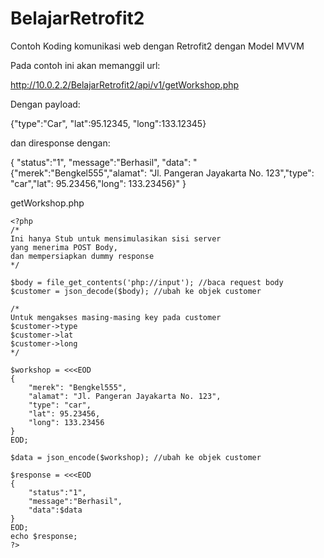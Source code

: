 # BelajarRetrofit2
Contoh Koding komunikasi web dengan Retrofit2 dengan Model MVVM

Pada contoh ini akan memanggil url:

http://10.0.2.2/BelajarRetrofit2/api/v1/getWorkshop.php

Dengan payload:

{"type":"Car", "lat":95.12345, "long":133.12345}

dan diresponse dengan:

{
"status":"1",
"message":"Berhasil",
"data":
"{\"merek\":\"Bengkel555\",\"alamat\": \"Jl. Pangeran Jayakarta No. 123\",\"type\": \"car\",\"lat\": 95.23456,\"long\": 133.23456}"
}

getWorkshop.php
```
<?php
/*
Ini hanya Stub untuk mensimulasikan sisi server
yang menerima POST Body,
dan mempersiapkan dummy response
*/

$body = file_get_contents('php://input'); //baca request body
$customer = json_decode($body); //ubah ke objek customer

/*
Untuk mengakses masing-masing key pada customer
$customer->type
$customer->lat
$customer->long
*/

$workshop = <<<EOD
{
    "merek": "Bengkel555",
    "alamat": "Jl. Pangeran Jayakarta No. 123",
    "type": "car",
    "lat": 95.23456,
    "long": 133.23456
}
EOD;

$data = json_encode($workshop); //ubah ke objek customer

$response = <<<EOD
{
	"status":"1",
	"message":"Berhasil",
	"data":$data
}
EOD;
echo $response;
?>
```
